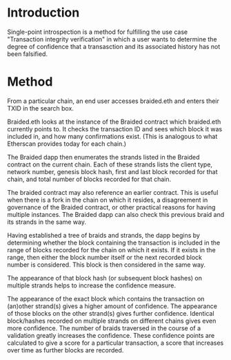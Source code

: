 # Introduction
Single-point introspection is a method for fulfilling the use case "Transaction integrity verification" in which a user wants to determine the degree of confidence that a transasction and its associated history has not been falsified.

# Method
From a particular chain, an end user accesses braided.eth and enters their TXID in the search box.

Braided.eth looks at the instance of the Braided contract which braided.eth currently points to.  It checks the transaction ID and sees which block it was included in, and how many confirmations exist. (This is analogous to what Etherscan provides today for each chain.)

The Braided dapp then enumerates the strands listed in the Braided contract on the current chain.  Each of these strands lists the client type, network number, genesis block hash, first and last block recorded for that chain, and total number of blocks recorded for that chain.

The braided contract may also reference an earlier contract.  This is useful when there is a fork in the chain on which it resides, a disagreement in governance of the Braided contract, or other practical reasons for having multiple instances. The Braided dapp can also check this previous braid and its strands in the same way.

Having established a tree of braids and strands, the dapp begins by determining whether the block containing the transaction is included in the range of blocks recorded for the chain on which it exists.  If it exists in the range, then either the block number itself or the next recorded block number is considered.  This block is then considered in the same way.

The appearance of that block hash (or subsequent block hashes) on multiple strands helps to increase the confidence measure.

The appearance of the exact block which contains the transaction on (an)other strand(s) gives a higher amount of confidence. The appearance of those blocks on the other strand(s) gives further confidence. Identical block/hashes recorded on multiple strands on different chains gives even more confidence. The number of braids traversed in the course of a validation greatly increases the confidence. These confidence points are calculated to give a score for a particular transaction, a score that increases over time as further blocks are recorded.
